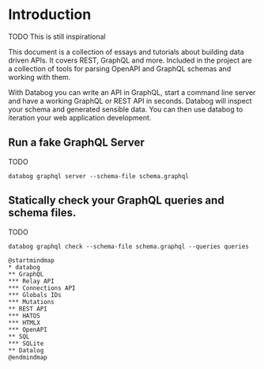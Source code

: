 # Introduction

TODO This is still inspirational

This document is a collection of essays and tutorials about building
data driven APIs. It covers REST, GraphQL and more. Included in the
project are a collection of tools for parsing OpenAPI and GraphQL
schemas and working with them.

With Databog you can write an API in GraphQL, start a command line
server and have a working GraphQL or REST API in seconds. Databog will
inspect your schema and generated sensible data. You can then use
databog to iteration your web application development.

## Run a fake GraphQL Server

TODO

```shell
databog graphql server --schema-file schema.graphql
```


## Statically check your GraphQL queries and schema files.

TODO

```shell
databog graphql check --schema-file schema.graphql --queries queries
```


~~~plantuml
@startmindmap
* databog
** GraphQL
*** Relay API
*** Connections API
*** Globals IDs
*** Mutations
** REST API
*** HATOS
*** HTMLX
*** OpenAPI
** SQL
*** SQLite
** Datalog
@endmindmap
~~~
